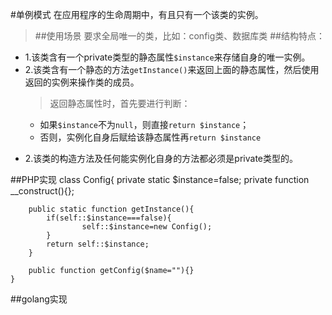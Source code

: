 #单例模式
在应用程序的生命周期中，有且只有一个该类的实例。
>##使用场景
>要求全局唯一的类，比如：config类、数据库类
>##结构特点：
* 1.该类含有一个private类型的静态属性`$instance`来存储自身的唯一实例。
* 2.该类含有一个静态的方法`getInstance()`来返回上面的静态属性，然后使用返回的实例来操作类的成员。
	>返回静态属性时，首先要进行判断：
	>
	* 如果`$instance`不为`null`，则直接`return $instance`；
	* 否则，实例化自身后赋给该静态属性再`return $instance`
	> 	
* 2.该类的构造方法及任何能实例化自身的方法都必须是private类型的。

##PHP实现
	class Config{
		private static $instance=false;
    	private function __construct(){};
		
		public static function getInstance(){
            if(self::$instance===false){
                    self::$instance=new Config();
            }
            return self::$instance;
    	}
		
		public function getConfig($name=""){}
	}




##golang实现